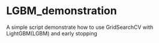 # LGBM_demonstration
A simple script demonstrate how to use GridSearchCV with LightGBM(LGBM) and early stopping
